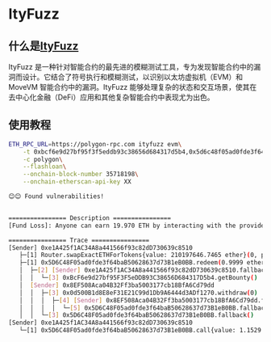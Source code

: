 # ItyFuzz

## 什么是[ItyFuzz](https://github.com/fuzzland/ityfuzz)

ItyFuzz 是一种针对智能合约的最先进的模糊测试工具，专为发现智能合约中的漏洞而设计。它结合了符号执行和模糊测试，以识别以太坊虚拟机（EVM）和 MoveVM 智能合约中的漏洞。ItyFuzz 能够处理复杂的状态和交互场景，使其在去中心化金融（DeFi）应用和其他复杂智能合约中表现尤为出色。

<DocsAD/>

## 使用教程

```sh
ETH_RPC_URL=https://polygon-rpc.com ityfuzz evm\
    -t 0xbcf6e9d27bf95f3f5eddb93c38656d684317d5b4,0x5d6c48f05ad0fde3f64bab50628637d73b1eb0bb\
    -c polygon\
    --flashloan\
    --onchain-block-number 35718198\
    --onchain-etherscan-api-key XX

😊😊 Found vulnerabilities! 


================ Description ================
[Fund Loss]: Anyone can earn 19.970 ETH by interacting with the provided contracts

================ Trace ================
[Sender] 0xe1A425f1AC34A8a441566f93c82dD730639c8510
   ├─[1] Router.swapExactETHForTokens{value: 210197646.7465 ether}(0, path:(WETH → 0x5D6C48F05ad0fde3f64baB50628637d73B1eB0BB), address(this), block.timestamp);
   ├─[1] 0x5D6C48F05ad0fde3f64baB50628637d73B1eB0BB.redeem(0.9999 ether)
   │  ├─[2] [Sender] 0xe1A425f1AC34A8a441566f93c82dD730639c8510.fallback()
   │  │  └─[3] 0xBcF6e9d27bf95F3F5eDDB93C38656D684317D5b4.getBounty()
   │  [Sender] 0x8EF508Aca04B32Ff3ba5003177cb18BfA6Cd79dd
   │  │  ├─[3] 0x0d500B1d8E8eF31E21C99d1Db9A6444d3ADf1270.withdraw(0)
   │  │  │  ├─[4] [Sender] 0x8EF508Aca04B32Ff3ba5003177cb18BfA6Cd79dd.fallback()
   │  │  │  │  └─[5] 0x5D6C48F05ad0fde3f64baB50628637d73B1eB0BB.fallback()
   │  │  └─[3] 0x5D6C48F05ad0fde3f64baB50628637d73B1eB0BB.fallback()
[Sender] 0xe1A425f1AC34A8a441566f93c82dD730639c8510
   └─[1] 0x5D6C48F05ad0fde3f64baB50628637d73B1eB0BB.call{value: 1.1529 ether}()
```